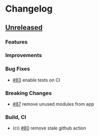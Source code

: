 <!--
Guiding Principles:

Changelogs are for humans, not machines.
There should be an entry for every single version.
The same types of changes should be grouped.
Versions and sections should be linkable.
The latest version comes first.
The release date of each version is displayed.
Mention whether you follow Semantic Versioning.

Usage:

Change log entries are to be added to the Unreleased section under the
appropriate stanza (see below). Each entry should ideally include a tag and
the Github issue reference in the following format:

* (<tag>) \#<issue-number> message

The issue numbers will later be link-ified during the release process so you do
not have to worry about including a link manually, but you can if you wish.

Types of changes (Stanzas):

"Features" for new features.
"Improvements" for changes in existing functionality.
"Deprecated" for soon-to-be removed features.
"Bug Fixes" for any bug fixes.
"Client Breaking" for breaking CLI commands and REST routes.
"State Machine Breaking" for breaking the AppState

Ref: https://keepachangelog.com/en/1.0.0/
-->

# Changelog

## [Unreleased]

### Features

### Improvements

### Bug Fixes
* [\#83](https://github.com/line/lbm/pull/83) enable tests on CI

### Breaking Changes
* [\#87](https://github.com/line/lbm/pull/87) remove unused modules from app

### Build, CI
* (ci) [\#80](https://github.com/line/lbm/pull/80) remove stale github action


<!-- Release links -->
[Unreleased]: https://github.com/line/lbm/compare/v0.5.0...HEAD
